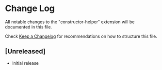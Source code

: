 # Change Log

All notable changes to the "constructor-helper" extension will be documented in this file.

Check [Keep a Changelog](http://keepachangelog.com/) for recommendations on how to structure this file.

## [Unreleased]

- Initial release